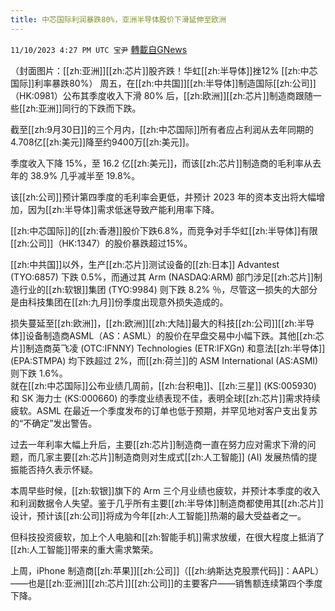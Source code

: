 ```yaml
---
title: 中芯国际利润暴跌80%，亚洲半导体股价下滑延伸至欧洲
---
```

`11/10/2023 4:27 PM UTC 宝尹` [轉載自GNews](https://gnews.org/articles/1956740)

（封面图片：[[zh:亚洲]][[zh:芯片]]股齐跌！华虹[[zh:半导体]]挫12% [[zh:中芯国际]]利率暴跌80%）
周五，在[[zh:中共国]][[zh:半导体]]制造国际[[zh:公司]]（HK:0981）公布其季度收入下滑 80% 后，[[zh:欧洲]][[zh:芯片]]制造商跟随一些[[zh:亚洲]]同行的下跌而下跌。

截至[[zh:9月30日]]的三个月内，[[zh:中芯国际]]所有者应占利润从去年同期的4.708亿[[zh:美元]]降至约9400万[[zh:美元]]。

季度收入下降 15%，至 16.2 亿[[zh:美元]]，而该[[zh:芯片]]制造商的毛利率从去年的 38.9% 几乎减半至 19.8%。

该[[zh:公司]]预计第四季度的毛利率会更低，并预计 2023 年的资本支出将大幅增加，因为[[zh:半导体]]需求低迷导致产能利用率下降。

[[zh:中芯国际]]的[[zh:香港]]股价下跌6.8%，而竞争对手华虹[[zh:半导体]]有限[[zh:公司]]（HK:1347）的股价暴跌超过15%。

[[zh:中共国]]以外，生产[[zh:芯片]]测试设备的[[zh:日本]] Advantest (TYO:6857) 下跌 0.5%，而通过其 Arm (NASDAQ:ARM) 部门涉足[[zh:芯片]]制造行业的[[zh:软银]]集团 (TYO:9984) 则下跌 8.2% ％，尽管这一损失的大部分是由科技集团在[[zh:九月]]份季度出现意外损失造成的。

损失蔓延至[[zh:欧洲]]，[[zh:欧洲]][[zh:大陆]]最大的科技[[zh:公司]][[zh:半导体]]设备制造商ASML（AS：ASML）的股价在早盘交易中小幅下跌。其他[[zh:芯片]]制造商英飞凌 (OTC:IFNNY) Technologies (ETR:IFXGn) 和意法[[zh:半导体]] (EPA:STMPA) 均下跌超过 2%，而[[zh:荷兰]]的 ASM International (AS:ASMI) 则下跌 1.6%。  
就在[[zh:中芯国际]]公布业绩几周前，[[zh:台积电]]、[[zh:三星]] (KS:005930) 和 SK 海力士 (KS:000660) 的季度业绩表现不佳，表明全球[[zh:芯片]]需求持续疲软。ASML 在最近一个季度发布的订单也低于预期，并罕见地对客户支出复苏的“不确定”发出警告。

过去一年利率大幅上升后，主要[[zh:芯片]]制造商一直在努力应对需求下滑的问题，而几家主要[[zh:芯片]]制造商则对生成式[[zh:人工智能]] (AI) 发展热情的提振能否持久表示怀疑。

本周早些时候，[[zh:软银]]旗下的 Arm 三个月业绩也疲软，并预计本季度的收入和利润数据令人失望。鉴于几乎所有主要[[zh:半导体]]制造商都使用其[[zh:芯片]]设计，预计该[[zh:公司]]将成为今年[[zh:人工智能]]热潮的最大受益者之一。

但科技投资疲软，加上个人电脑和[[zh:智能手机]]需求放缓，在很大程度上抵消了[[zh:人工智能]]带来的重大需求繁荣。

上周，iPhone 制造商[[zh:苹果]][[zh:公司]]（[[zh:纳斯达克股票代码]]：AAPL）——也是[[zh:亚洲]][[zh:芯片]][[zh:公司]]的主要客户——销售额连续第四个季度下降。

